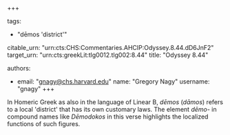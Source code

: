 +++

tags:
- "dēmos &#39;district&#39;"

citable_urn: "urn:cts:CHS:Commentaries.AHCIP:Odyssey.8.44.dD6JnF2"
target_urn: "urn:cts:greekLit:tlg0012.tlg002:8.44"
title: "Odyssey 8.44"

authors:
- email: "gnagy@chs.harvard.edu"
  name: "Gregory Nagy"
  username: "gnagy"
+++

<p>In Homeric Greek as also in the language of Linear B, <em>dēmos</em> (<em>dāmos</em>) refers to a local 'district' that has its own customary laws. The element <em>dēmo-</em> in compound names like <em>Dēmodokos</em> in this verse highlights the localized functions of such figures.</p>